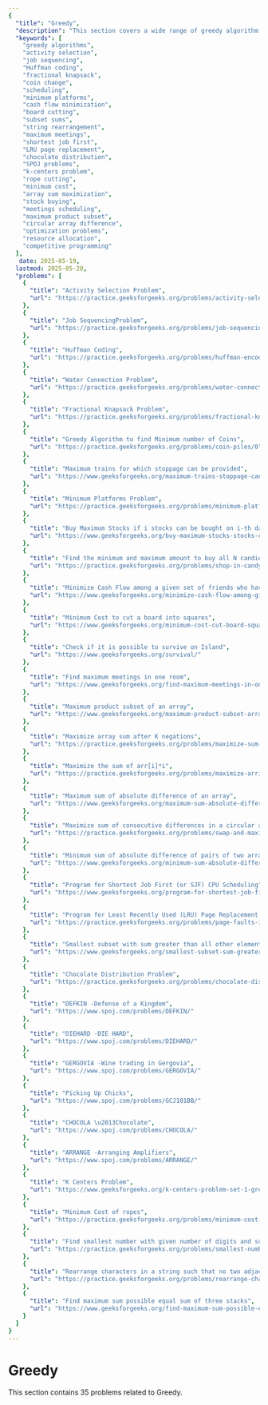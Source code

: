 ```yaml
---
{
  "title": "Greedy",
  "description": "This section covers a wide range of greedy algorithm problems focused on making locally optimal choices to achieve globally optimal solutions. It includes classic problems like activity selection, job sequencing, Huffman coding, knapsack variations, coin change, scheduling, minimum platforms, cash flow minimization, board cutting, subset sums, string rearrangement, and several SPOJ challenges. These problems highlight optimization, resource allocation, and scheduling using greedy strategies.",
  "keywords": [
    "greedy algorithms",
    "activity selection",
    "job sequencing",
    "Huffman coding",
    "fractional knapsack",
    "coin change",
    "scheduling",
    "minimum platforms",
    "cash flow minimization",
    "board cutting",
    "subset sums",
    "string rearrangement",
    "maximum meetings",
    "shortest job first",
    "LRU page replacement",
    "chocolate distribution",
    "SPOJ problems",
    "k-centers problem",
    "rope cutting",
    "minimum cost",
    "array sum maximization",
    "stock buying",
    "meetings scheduling",
    "maximum product subset",
    "circular array difference",
    "optimization problems",
    "resource allocation",
    "competitive programming"
  ],
   date: 2025-05-19,
  lastmod: 2025-05-20,
  "problems": [
    {
      "title": "Activity Selection Problem",
      "url": "https://practice.geeksforgeeks.org/problems/activity-selection-1587115620/1/"
    },
    {
      "title": "Job SequencingProblem",
      "url": "https://practice.geeksforgeeks.org/problems/job-sequencing-problem/0"
    },
    {
      "title": "Huffman Coding",
      "url": "https://practice.geeksforgeeks.org/problems/huffman-encoding/0"
    },
    {
      "title": "Water Connection Problem",
      "url": "https://practice.geeksforgeeks.org/problems/water-connection-problem/0"
    },
    {
      "title": "Fractional Knapsack Problem",
      "url": "https://practice.geeksforgeeks.org/problems/fractional-knapsack/0"
    },
    {
      "title": "Greedy Algorithm to find Minimum number of Coins",
      "url": "https://practice.geeksforgeeks.org/problems/coin-piles/0"
    },
    {
      "title": "Maximum trains for which stoppage can be provided",
      "url": "https://www.geeksforgeeks.org/maximum-trains-stoppage-can-provided/"
    },
    {
      "title": "Minimum Platforms Problem",
      "url": "https://practice.geeksforgeeks.org/problems/minimum-platforms/0"
    },
    {
      "title": "Buy Maximum Stocks if i stocks can be bought on i-th day",
      "url": "https://www.geeksforgeeks.org/buy-maximum-stocks-stocks-can-bought-th-day/"
    },
    {
      "title": "Find the minimum and maximum amount to buy all N candies",
      "url": "https://practice.geeksforgeeks.org/problems/shop-in-candy-store/0"
    },
    {
      "title": "Minimize Cash Flow among a given set of friends who have borrowed money from each other",
      "url": "https://www.geeksforgeeks.org/minimize-cash-flow-among-given-set-friends-borrowed-money/"
    },
    {
      "title": "Minimum Cost to cut a board into squares",
      "url": "https://www.geeksforgeeks.org/minimum-cost-cut-board-squares/"
    },
    {
      "title": "Check if it is possible to survive on Island",
      "url": "https://www.geeksforgeeks.org/survival/"
    },
    {
      "title": "Find maximum meetings in one room",
      "url": "https://www.geeksforgeeks.org/find-maximum-meetings-in-one-room/"
    },
    {
      "title": "Maximum product subset of an array",
      "url": "https://www.geeksforgeeks.org/maximum-product-subset-array/"
    },
    {
      "title": "Maximize array sum after K negations",
      "url": "https://practice.geeksforgeeks.org/problems/maximize-sum-after-k-negations/0"
    },
    {
      "title": "Maximize the sum of arr[i]*i",
      "url": "https://practice.geeksforgeeks.org/problems/maximize-arrii-of-an-array/0"
    },
    {
      "title": "Maximum sum of absolute difference of an array",
      "url": "https://www.geeksforgeeks.org/maximum-sum-absolute-difference-array/"
    },
    {
      "title": "Maximize sum of consecutive differences in a circular array",
      "url": "https://practice.geeksforgeeks.org/problems/swap-and-maximize/0"
    },
    {
      "title": "Minimum sum of absolute difference of pairs of two arrays",
      "url": "https://www.geeksforgeeks.org/minimum-sum-absolute-difference-pairs-two-arrays/"
    },
    {
      "title": "Program for Shortest Job First (or SJF) CPU Scheduling",
      "url": "https://www.geeksforgeeks.org/program-for-shortest-job-first-or-sjf-cpu-scheduling-set-1-non-preemptive/"
    },
    {
      "title": "Program for Least Recently Used (LRU) Page Replacement algorithm",
      "url": "https://practice.geeksforgeeks.org/problems/page-faults-in-lru/0"
    },
    {
      "title": "Smallest subset with sum greater than all other elements",
      "url": "https://www.geeksforgeeks.org/smallest-subset-sum-greater-elements/"
    },
    {
      "title": "Chocolate Distribution Problem",
      "url": "https://practice.geeksforgeeks.org/problems/chocolate-distribution-problem/0"
    },
    {
      "title": "DEFKIN -Defense of a Kingdom",
      "url": "https://www.spoj.com/problems/DEFKIN/"
    },
    {
      "title": "DIEHARD -DIE HARD",
      "url": "https://www.spoj.com/problems/DIEHARD/"
    },
    {
      "title": "GERGOVIA -Wine trading in Gergovia",
      "url": "https://www.spoj.com/problems/GERGOVIA/"
    },
    {
      "title": "Picking Up Chicks",
      "url": "https://www.spoj.com/problems/GCJ101BB/"
    },
    {
      "title": "CHOCOLA \u2013Chocolate",
      "url": "https://www.spoj.com/problems/CHOCOLA/"
    },
    {
      "title": "ARRANGE -Arranging Amplifiers",
      "url": "https://www.spoj.com/problems/ARRANGE/"
    },
    {
      "title": "K Centers Problem",
      "url": "https://www.geeksforgeeks.org/k-centers-problem-set-1-greedy-approximate-algorithm/"
    },
    {
      "title": "Minimum Cost of ropes",
      "url": "https://practice.geeksforgeeks.org/problems/minimum-cost-of-ropes/0"
    },
    {
      "title": "Find smallest number with given number of digits and sum of digits",
      "url": "https://practice.geeksforgeeks.org/problems/smallest-number5829/1"
    },
    {
      "title": "Rearrange characters in a string such that no two adjacent are same",
      "url": "https://practice.geeksforgeeks.org/problems/rearrange-characters/0"
    },
    {
      "title": "Find maximum sum possible equal sum of three stacks",
      "url": "https://www.geeksforgeeks.org/find-maximum-sum-possible-equal-sum-three-stacks/"
    }
  ]
}
---
```

# Greedy

This section contains 35 problems related to Greedy.
